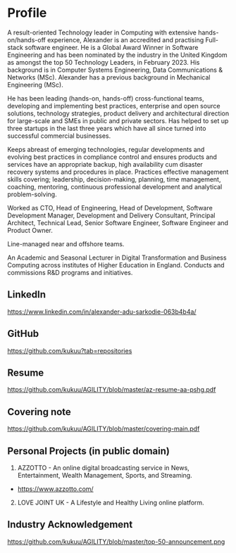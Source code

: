 # Profile
A result-oriented Technology leader in Computing with extensive hands-on/hands-off experience, Alexander is an accredited and practising Full-stack software engineer. He is a Global Award Winner in Software Engineering and has been nominated by the industry in the United Kingdom as amongst the top 50 Technology Leaders, in February 2023. His background is in Computer Systems Engineering, Data Communications & Networks (MSc). Alexander has a previous background in Mechanical Engineering (MSc).

He has been leading (hands-on, hands-off) cross-functional teams, developing and implementing best practices, enterprise and open source solutions, technology strategies, product delivery and architectural direction for large-scale and SMEs in public and private sectors. Has helped to set up three startups in the last three years which have all since turned into successful commercial businesses. 

Keeps abreast of emerging technologies, regular developments and evolving best practices in compliance control and ensures products and services have an appropriate backup, high availability cum disaster recovery systems and procedures in place. Practices effective management skills covering; leadership, decision-making, planning, time management, coaching, mentoring, continuous professional development and analytical problem-solving.

Worked as CTO, Head of Engineering, Head of Development, Software  Development Manager, Development and Delivery Consultant, Principal Architect, Technical Lead,  Senior Software Engineer, Software Engineer and Product Owner.

Line-managed near and offshore teams.

An Academic and Seasonal Lecturer in Digital Transformation and Business Computing across institutes of Higher Education in England. Conducts and commissions R&D programs and initiatives.

  
## LinkedIn 
 https://www.linkedin.com/in/alexander-adu-sarkodie-063b4b4a/
  
## GitHub 
  https://github.com/kukuu?tab=repositories

## Resume 
  https://github.com/kukuu/AGILITY/blob/master/az-resume-aa-pshg.pdf

## Covering note   
 https://github.com/kukuu/AGILITY/blob/master/covering-main.pdf

  
## Personal Projects (in public domain)
  1. AZZOTTO - An online digital broadcasting service in News, Entertainment, Wealth Management, Sports, and Streaming. 
  - https://www.azzotto.com/
  
  2. LOVE JOINT UK - A Lifestyle and Healthy Living online platform.


## Industry Acknowledgement
https://github.com/kukuu/AGILITY/blob/master/top-50-announcement.png


